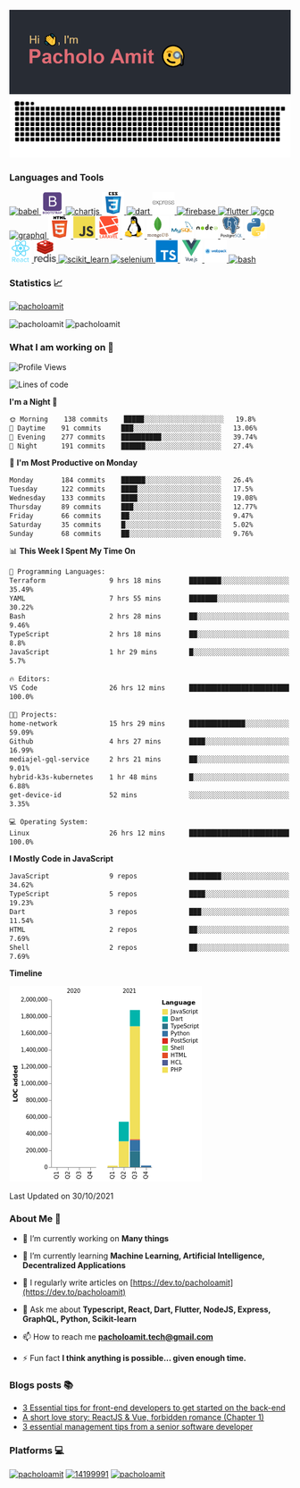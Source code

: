 <!-- <h1 align="center">Hi 👋, I'm Pacholo Amit</h1>
<h3 align="center">A jack of all trades, master of few</h3> -->

[![MasterHead](./assets/header-one.png)](https://github.com/pacholoamit)
![Github snake svg](https://raw.githubusercontent.com/pacholoamit/pacholoamit/snake-svg/github-contribution-grid-snake.svg)

<h3 align="left">Languages and Tools</h3>
<p align="left"> <a href="https://babeljs.io/" target="_blank"> <img src="https://www.vectorlogo.zone/logos/babeljs/babeljs-icon.svg" alt="babel" width="40" height="40"/> </a> <a href="https://getbootstrap.com" target="_blank"> <img src="https://raw.githubusercontent.com/devicons/devicon/master/icons/bootstrap/bootstrap-plain-wordmark.svg" alt="bootstrap" width="40" height="40"/> </a> <a href="https://www.chartjs.org" target="_blank"> <img src="https://www.chartjs.org/media/logo-title.svg" alt="chartjs" width="40" height="40"/> </a> <a href="https://www.w3schools.com/css/" target="_blank"> <img src="https://raw.githubusercontent.com/devicons/devicon/master/icons/css3/css3-original-wordmark.svg" alt="css3" width="40" height="40"/> </a> <a href="https://dart.dev" target="_blank"> <img src="https://www.vectorlogo.zone/logos/dartlang/dartlang-icon.svg" alt="dart" width="40" height="40"/> </a> <a href="https://expressjs.com" target="_blank"> <img src="https://raw.githubusercontent.com/devicons/devicon/master/icons/express/express-original-wordmark.svg" alt="express" width="40" height="40"/> </a> <a href="https://firebase.google.com/" target="_blank"> <img src="https://www.vectorlogo.zone/logos/firebase/firebase-icon.svg" alt="firebase" width="40" height="40"/> </a> <a href="https://flutter.dev" target="_blank"> <img src="https://www.vectorlogo.zone/logos/flutterio/flutterio-icon.svg" alt="flutter" width="40" height="40"/> </a> <a href="https://cloud.google.com" target="_blank"> <img src="https://www.vectorlogo.zone/logos/google_cloud/google_cloud-icon.svg" alt="gcp" width="40" height="40"/> </a> <a href="https://graphql.org" target="_blank"> <img src="https://www.vectorlogo.zone/logos/graphql/graphql-icon.svg" alt="graphql" width="40" height="40"/> </a> <a href="https://www.w3.org/html/" target="_blank"> <img src="https://raw.githubusercontent.com/devicons/devicon/master/icons/html5/html5-original-wordmark.svg" alt="html5" width="40" height="40"/> </a> <a href="https://developer.mozilla.org/en-US/docs/Web/JavaScript" target="_blank"> <img src="https://raw.githubusercontent.com/devicons/devicon/master/icons/javascript/javascript-original.svg" alt="javascript" width="40" height="40"/> </a> <a href="https://laravel.com/" target="_blank"> <img src="https://raw.githubusercontent.com/devicons/devicon/master/icons/laravel/laravel-plain-wordmark.svg" alt="laravel" width="40" height="40"/> </a> <a href="https://www.linux.org/" target="_blank"> <img src="https://raw.githubusercontent.com/devicons/devicon/master/icons/linux/linux-original.svg" alt="linux" width="40" height="40"/> </a> <a href="https://www.mongodb.com/" target="_blank"> <img src="https://raw.githubusercontent.com/devicons/devicon/master/icons/mongodb/mongodb-original-wordmark.svg" alt="mongodb" width="40" height="40"/> </a> <a href="https://www.mysql.com/" target="_blank"> <img src="https://raw.githubusercontent.com/devicons/devicon/master/icons/mysql/mysql-original-wordmark.svg" alt="mysql" width="40" height="40"/> </a> <a href="https://nodejs.org" target="_blank"> <img src="https://raw.githubusercontent.com/devicons/devicon/master/icons/nodejs/nodejs-original-wordmark.svg" alt="nodejs" width="40" height="40"/> </a> <a href="https://www.postgresql.org" target="_blank"> <img src="https://raw.githubusercontent.com/devicons/devicon/master/icons/postgresql/postgresql-original-wordmark.svg" alt="postgresql" width="40" height="40"/> </a> <a href="https://www.python.org" target="_blank"> <img src="https://raw.githubusercontent.com/devicons/devicon/master/icons/python/python-original.svg" alt="python" width="40" height="40"/> </a> <a href="https://reactjs.org/" target="_blank"> <img src="https://raw.githubusercontent.com/devicons/devicon/master/icons/react/react-original-wordmark.svg" alt="react" width="40" height="40"/> </a> <a href="https://redis.io" target="_blank"> <img src="https://raw.githubusercontent.com/devicons/devicon/master/icons/redis/redis-original-wordmark.svg" alt="redis" width="40" height="40"/> </a> <a href="https://scikit-learn.org/" target="_blank"> <img src="https://upload.wikimedia.org/wikipedia/commons/0/05/Scikit_learn_logo_small.svg" alt="scikit_learn" width="40" height="40"/> </a> <a href="https://www.selenium.dev" target="_blank"> <img src="https://raw.githubusercontent.com/detain/svg-logos/780f25886640cef088af994181646db2f6b1a3f8/svg/selenium-logo.svg" alt="selenium" width="40" height="40"/> </a> <a href="https://www.typescriptlang.org/" target="_blank"> <img src="https://raw.githubusercontent.com/devicons/devicon/master/icons/typescript/typescript-original.svg" alt="typescript" width="40" height="40"/> </a> <a href="https://vuejs.org/" target="_blank"> <img src="https://raw.githubusercontent.com/devicons/devicon/master/icons/vuejs/vuejs-original-wordmark.svg" alt="vuejs" width="40" height="40"/> </a> <a href="https://webpack.js.org" target="_blank"> <img src="https://raw.githubusercontent.com/devicons/devicon/d00d0969292a6569d45b06d3f350f463a0107b0d/icons/webpack/webpack-original-wordmark.svg" alt="webpack" width="40" height="40"/> </a><a href="https://www.gnu.org/software/bash/" target="_blank"> <img src="https://www.vectorlogo.zone/logos/gnu_bash/gnu_bash-icon.svg" alt="bash" width="40" height="40"/> </a> </p>

### Statistics 📈

<!-- TROPHIES -->
<p align="left"> <a href="https://github.com/ryo-ma/github-profile-trophy"><img src="https://github-profile-trophy.vercel.app/?username=pacholoamit&theme=onedark&rank=SECRET,SSS,SS,S,AAA,AA,A&no-frame=true" alt="pacholoamit" /></a> </p>
<!-- TROPHIES END -->

<p>
  <!-- STREAK -->
  <img align="center" src="https://github-readme-streak-stats.herokuapp.com/?user=pacholoamit&theme=onedark&hide_border=true" alt="pacholoamit" width='410' />
  <!-- STREAK END -->
  
  <!-- GITHUB STATS -->
  <img align="center" src="https://github-stats-vercel-hvrdzgk4d-pacholoamit.vercel.app/api?username=pacholoamit&show_icons=true&theme=onedark&locale=en&hide_border=true" alt="pacholoamit" width='410' />
  <!-- GITHUB STATS END -->
</p>
<!-- Top Languages -->
<!--   <img align="center" src="https://github-stats-vercel-hvrdzgk4d-pacholoamit.vercel.app/api/top-langs/?username=pacholoamit&layout=compact&theme=onedark&hide_border=true&langs_count=6" alt="pacholoamit" width='410' /> -->
<!--  Top Languages END  -->

### What I am working on 🤔

<!--START_SECTION:waka-->
![Profile Views](http://img.shields.io/badge/Profile%20Views-0-blue)

![Lines of code](https://img.shields.io/badge/From%20Hello%20World%20I%27ve%20Written-2.0%20million%20lines%20of%20code-blue)

**I'm a Night 🦉** 

```text
🌞 Morning    138 commits    █████░░░░░░░░░░░░░░░░░░░░   19.8% 
🌆 Daytime    91 commits     ███░░░░░░░░░░░░░░░░░░░░░░   13.06% 
🌃 Evening    277 commits    ██████████░░░░░░░░░░░░░░░   39.74% 
🌙 Night      191 commits    ██████░░░░░░░░░░░░░░░░░░░   27.4%

```
📅 **I'm Most Productive on Monday** 

```text
Monday       184 commits    ██████░░░░░░░░░░░░░░░░░░░   26.4% 
Tuesday      122 commits    ████░░░░░░░░░░░░░░░░░░░░░   17.5% 
Wednesday    133 commits    ████░░░░░░░░░░░░░░░░░░░░░   19.08% 
Thursday     89 commits     ███░░░░░░░░░░░░░░░░░░░░░░   12.77% 
Friday       66 commits     ██░░░░░░░░░░░░░░░░░░░░░░░   9.47% 
Saturday     35 commits     █░░░░░░░░░░░░░░░░░░░░░░░░   5.02% 
Sunday       68 commits     ██░░░░░░░░░░░░░░░░░░░░░░░   9.76%

```


📊 **This Week I Spent My Time On** 

```text
💬 Programming Languages: 
Terraform                9 hrs 18 mins       ████████░░░░░░░░░░░░░░░░░   35.49% 
YAML                     7 hrs 55 mins       ███████░░░░░░░░░░░░░░░░░░   30.22% 
Bash                     2 hrs 28 mins       ██░░░░░░░░░░░░░░░░░░░░░░░   9.46% 
TypeScript               2 hrs 18 mins       ██░░░░░░░░░░░░░░░░░░░░░░░   8.8% 
JavaScript               1 hr 29 mins        █░░░░░░░░░░░░░░░░░░░░░░░░   5.7%

🔥 Editors: 
VS Code                  26 hrs 12 mins      █████████████████████████   100.0%

🐱‍💻 Projects: 
home-network             15 hrs 29 mins      ██████████████░░░░░░░░░░░   59.09% 
Github                   4 hrs 27 mins       ████░░░░░░░░░░░░░░░░░░░░░   16.99% 
mediajel-gql-service     2 hrs 21 mins       ██░░░░░░░░░░░░░░░░░░░░░░░   9.01% 
hybrid-k3s-kubernetes    1 hr 48 mins        █░░░░░░░░░░░░░░░░░░░░░░░░   6.88% 
get-device-id            52 mins             ░░░░░░░░░░░░░░░░░░░░░░░░░   3.35%

💻 Operating System: 
Linux                    26 hrs 12 mins      █████████████████████████   100.0%

```

**I Mostly Code in JavaScript** 

```text
JavaScript               9 repos             ████████░░░░░░░░░░░░░░░░░   34.62% 
TypeScript               5 repos             ████░░░░░░░░░░░░░░░░░░░░░   19.23% 
Dart                     3 repos             ███░░░░░░░░░░░░░░░░░░░░░░   11.54% 
HTML                     2 repos             ██░░░░░░░░░░░░░░░░░░░░░░░   7.69% 
Shell                    2 repos             ██░░░░░░░░░░░░░░░░░░░░░░░   7.69%

```


**Timeline**

![Chart not found](https://raw.githubusercontent.com/pacholoamit/pacholoamit/main/charts/bar_graph.png) 


 Last Updated on 30/10/2021
<!--END_SECTION:waka-->


### About Me 🤗

- 🔭 I’m currently working on **Many things**

- 🌱 I’m currently learning **Machine Learning, Artificial Intelligence, Decentralized Applications**

- 📝 I regularly write articles on [https://dev.to/pacholoamit](https://dev.to/pacholoamit)

- 💬 Ask me about **Typescript, React, Dart, Flutter, NodeJS, Express, GraphQL, Python, Scikit-learn**

- 📫 How to reach me **pacholoamit.tech@gmail.com**

- ⚡ Fun fact **I think anything is possible... given enough time.**

### Blogs posts 📚

<!-- BLOG-POST-LIST:START -->
- [3 Essential tips for front-end developers to get started on the back-end](https://dev.to/pacholoamit/3-essential-tips-for-front-end-developers-to-get-started-on-the-back-end-4nj4)
- [A short love story: ReactJS & Vue, forbidden romance (Chapter 1)](https://dev.to/pacholoamit/a-short-love-story-reactjs-vue-forbidden-romance-chapter-1-6m0)
- [3 essential management tips from a senior software developer](https://dev.to/pacholoamit/3-essential-management-tips-from-a-senior-software-developer-54de)
<!-- BLOG-POST-LIST:END -->

<h3 align="left">Platforms 💻</h3>
<p align="left">
<a href="https://dev.to/pacholoamit" target="blank"><img align="center" src="https://cdn.jsdelivr.net/npm/simple-icons@3.0.1/icons/dev-dot-to.svg" alt="pacholoamit" height="30" width="40" /></a>
<a href="https://stackoverflow.com/users/14199991" target="blank"><img align="center" src="https://raw.githubusercontent.com/rahuldkjain/github-profile-readme-generator/master/src/images/icons/Social/stack-overflow.svg" alt="14199991" height="30" width="40" /></a>
<a href="https://codesandbox.com/pacholoamit" target="blank"><img align="center" src="https://cdn.jsdelivr.net/npm/simple-icons@3.0.1/icons/codesandbox.svg" alt="pacholoamit" height="30" width="40" /></a>
</p>
